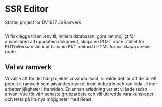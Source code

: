 # SSR Editor

Starter project for DV1677 JSRamverk

##
Vi fick lägga till en .env fil, initiera databasen, göra det möjligt för användaren att uppdatera dokument, skapa en POST route istället för PUT(eftersom det inte finns en PUT method i HTML forms, skapa create route.

## Val av ramverk
Vi valde att för det här projektet använda react, vi valde det för att det är ett populärt ramverk som användes mycket inom industrin och kan leda till mer arbetsmöjligheter i framtiden. En annan anledning var att vi hade redan använt Vue för vårt senaste grupparbete och vill utbredda våra kunskaper och testa på lite nya möjligheter med React.
